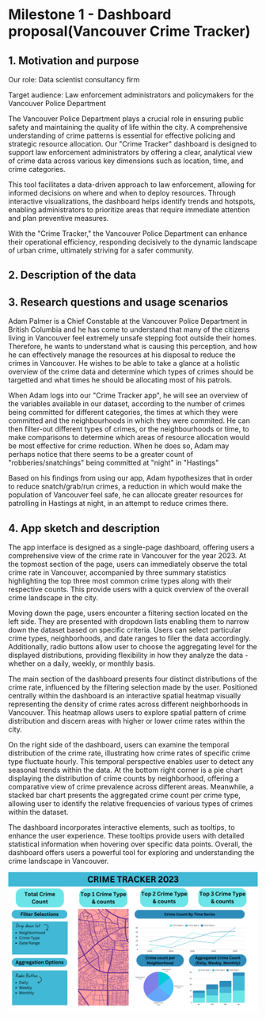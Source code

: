 # Milestone 1 - Dashboard proposal(Vancouver Crime Tracker)

## 1. Motivation and purpose
Our role: Data scientist consultancy firm

Target audience: Law enforcement administrators and policymakers for the Vancouver Police Department

The Vancouver Police Department plays a crucial role in ensuring public safety and maintaining the quality of life within the city. A comprehensive understanding of crime patterns is essential for effective policing and strategic resource allocation. Our "Crime Tracker" dashboard is designed to support law enforcement administrators by offering a clear, analytical view of crime data across various key dimensions such as location, time, and crime categories.

This tool facilitates a data-driven approach to law enforcement, allowing for informed decisions on where and when to deploy resources. Through interactive visualizations, the dashboard helps identify trends and hotspots, enabling administrators to prioritize areas that require immediate attention and plan preventive measures.

With the "Crime Tracker," the Vancouver Police Department can enhance their operational efficiency, responding decisively to the dynamic landscape of urban crime, ultimately striving for a safer community.

## 2. Description of the data



## 3. Research questions and usage scenarios

Adam Palmer is a Chief Constable at the Vancouver Police Department in British Columbia and he has come to understand that many of the citizens living in Vancouver feel extremely unsafe stepping foot outside their homes. Therefore, he wants to understand what is causing this perception, and how he can effectively manage the resources at his disposal to reduce the crimes in Vancouver. He wishes to be able to take a glance at a holistic overview of the crime data and determine which types of crimes should be targetted and what times he should be allocating most of his patrols.

When Adam logs into our "Crime Tracker app", he will see an overview of the variables available in our dataset, according to the number of crimes being committed for different categories, the times at which they were committed and the neighbourhoods in which they were commited. He can then filter-out different types of crimes, or the neighbourhoods or time, to make comparisons to determine which areas of resource allocation would be most effective for crime reduction. When he does so, Adam may perhaps notice that there seems to be a greater count of "robberies/snatchings" being committed at "night" in "Hastings"

Based on his findings from using our app, Adam hypothesizes that in order to reduce snatch/grab/run crimes, a reduction in which would make the population of Vancouver feel safe, he can allocate greater resources for patrolling in Hastings at night, in an attempt to reduce crimes there.

## 4. App sketch and description

The app interface is designed as a single-page dashboard, offering users a comprehensive view of the crime rate in Vancouver for the year 2023. At the topmost section of the page, users can immediately observe the total crime rate in Vancouver, accompanied by three summary statistics highlighting the top three most common crime types along with their respective counts. This provide users with a quick overview of the overall crime landscape in the city.

Moving down the page, users encounter a filtering section located on the left side. They are presented with dropdown lists enabling them to narrow down the dataset based on specific criteria. Users can select particular crime types, neighborhoods, and date ranges to filer the data accordingly. Additionally, radio buttons allow user to choose the aggregating level for the displayed distributions, providing flexibility in how they analyze the data - whether on a daily, weekly, or monthly basis.

The main section of the dashboard presents four distinct distributions of the crime rate, influenced by the filtering selection made by the user. Positioned centrally within the dashboard is an interactive spatial heatmap visually representing the density of crime rates across different neighborhoods in Vancouver. This heatmap allows users to explore spatial pattern of crime distribution and discern areas with higher or lower crime rates within the city.

On the right side of the dashboard, users can examine the temporal distribution of the crime rate, illustrating how crime rates of specific crime type fluctuate hourly. This temporal perspective enables user to detect any seasonal trends within the data. At the bottom right corner is a pie chart displaying the distribution of crime counts by neighborhood, offering a comparative view of crime prevalence across different areas. Meanwhile, a stacked bar chart presents the aggregated crime count per crime type, allowing user to identify the relative frequencies of various types of crimes within the dataset.

The dashboard incorporates interactive elements, such as tooltips, to enhance the user experience. These tooltips provide users with detailed statistical information when hovering over specific data points. Overall, the dashboard offers users a powerful tool for exploring and understanding the crime landscape in Vancouver.

![Dashboard](../img/sketch.png "App Sketch")